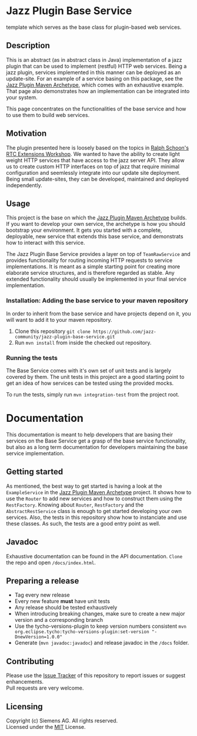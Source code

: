 # Jazz Plugin Base Service
template which serves as the base class for plugin-based web services.

## Description
This is an abstract (as in abstract class in Java) implementation of a jazz plugin that can be used to implement (restful) HTTP web services. Being a jazz plugin, services implemented in this manner can be deployed as an update-site. For an example of a service basing on this package, see the [Jazz Plugin Maven Archetype](https://github.com/jazz-community/jazz-plugin-maven-archetype), which comes with an exhaustive example. That page also demonstrates how an implementation can be integrated into your system.

This page concentrates on the functionalities of the base service and how to use them to build web services.

## Motivation
The plugin presented here is loosely based on the topics in [Ralph Schoon's RTC Extensions Workshop](https://rsjazz.wordpress.com/2017/03/17/updated-rtc-extensions-workshop-for-rtc-6-0-3/). We wanted to have the ability to create light weight HTTP services that have access to the jazz server API. They allow us to create custom HTTP interfaces on top of jazz that require minimal configuration and seemlessly integrate into our update site deployment. Being small update-sites, they can be developed, maintained and deployed independently.

## Usage
This project is the base on which the [Jazz Plugin Maven Archetype](https://github.com/jazz-community/jazz-plugin-maven-archetype) builds. If you want to develop your own service, the archetype is how you should bootstrap your environment. It gets you started with a complete, deployable, new service that extends this base service, and demonstrats how to interact with this service.

The Jazz Plugin Base Service provides a layer on top of `TeamRawService` and provides functionality for routing incoming HTTP requests to service implementations. It is meant as a simple starting point for creating more elaborate service structures, and is therefore regarded as stable. Any extended functionality should usually be implemented in your final service implementation.

### Installation: Adding the base service to your maven repository
In order to inherit from the base service and have projects depend on it, you will want to add it to your maven repository.

1. Clone this repository `git clone https://github.com/jazz-community/jazz-plugin-base-service.git`
2. Run `mvn install` from inside the checked out repository.

### Running the tests
The Base Service comes with it's own set of unit tests and is largely covered by them. The unit tests in this project are a good starting point to get an idea of how services can be tested using the provided mocks.

To run the tests, simply run `mvn integration-test` from the project root.

# Documentation
This documentation is meant to help developers that are basing their services on the Base Service get a grasp of the base service functionality, but also as a long term documentation for developers maintaining the base service implementation.

## Getting started
As mentioned, the best way to get started is having a look at the `ExampleService` in the [Jazz Plugin Maven Archetype](https://github.com/jazz-community/jazz-plugin-maven-archetype) project. It shows how to use the `Router` to add new services and how to construct them using the `RestFactory`. Knowing about `Router`, `RestFactory` and the `AbstractRestService` class is enough to get started developing your own services. Also, the tests in this repository show how to instanciate and use these classes. As such, the tests are a good entry point as well.

## Javadoc
Exhaustive documentation can be found in the API documentation. `Clone` the repo and open `/docs/index.html`.

## Preparing a release
* Tag every new release
* Every new feature **must** have unit tests
* Any release should be tested exhaustively
* When introducing breaking changes, make sure to create a new major version and a corresponding branch
* Use the tycho-versions-plugin to keep version numbers consistent
    `mvn org.eclipse.tycho:tycho-versions-plugin:set-version "-DnewVersion=1.0.0"`
* Generate (`mvn javadoc:javadoc`) and release javadoc in the `/docs` folder.

## Contributing
Please use the [Issue Tracker](https://github.com/jazz-community/jazz-plugin-base-service/issues) of this repository to report issues or suggest enhancements.<br>
Pull requests are very welcome.

## Licensing
Copyright (c) Siemens AG. All rights reserved.<br>
Licensed under the [MIT](https://github.com/jazz-community/jazz-plugin-base-service/blob/master/LICENSE) License.

